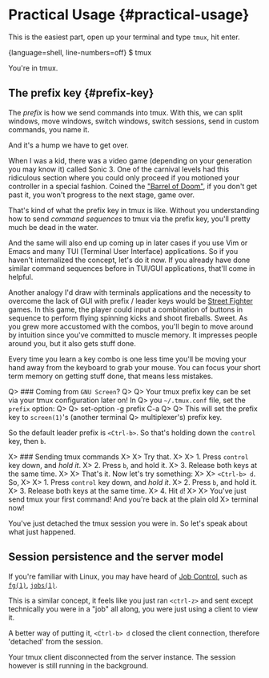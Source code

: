 # Practical Usage {#practical-usage}

This is the easiest part, open up your terminal and type `tmux`, hit enter.

{language=shell, line-numbers=off}
    $ tmux

You're in tmux.

## The prefix key {#prefix-key}

The *prefix* is how we send commands into tmux. With this, we can split windows,
move windows, switch windows, switch sessions, send in custom commands, you name
it.

And it's a hump we have to get over.

When I was a kid, there was a video game (depending on your generation you may
know it) called Sonic 3. One of the carnival levels had this ridiculous section
where you could only proceed if you motioned your controller in a special
fashion. Coined the ["Barrel of Doom"](https://gaming.stackexchange.com/questions/10361/i-never-made-it-past-carnival-night-zone),
if you don't get past it, you won't progress to the next stage, game over.

That's kind of what the prefix key in tmux is like. Without you understanding
how to send *command sequences* to tmux via the prefix key, you'll pretty much
be dead in the water.

And the same will also end up coming up in later cases if you use Vim or Emacs
and many TUI (Terminal User Interface) applications. So if you haven't
internalized the concept, let's do it now. If you already have done similar
command sequences before in TUI/GUI applications, that'll come in helpful.

Another analogy I'd draw with terminals applications and the necessity to
overcome the lack of GUI with prefix / leader keys would be [Street Fighter](https://en.wikipedia.org/wiki/Street_Fighter)
games. In this game, the player could input a combination of buttons in
sequence to perform flying spinning kicks and shoot fireballs. Sweet. As you
grew more accustomed with the combos, you'll begin to move around by intuition
since you've committed to muscle memory. It impresses people around you, but it
also gets stuff done.

Every time you learn a key combo is one less time you'll be moving your hand
away from the keyboard to grab your mouse. You can focus your short term memory
on getting stuff done, that means less mistakes.

Q> ### Coming from ``GNU Screen``?
Q>
Q> Your tmux prefix key can be set via your tmux configuration later on!  In
Q> you `~/.tmux.conf` file, set the `prefix` option:
Q>
Q>      set-option -g prefix C-a
Q>
Q> This will set the prefix key to `screen(1)`'s (another terminal
Q> multiplexer's) prefix key.

So the default leader prefix is `<Ctrl-b>`. So that's holding down the
`control` key, then `b`.

X> ### Sending tmux commands
X>
X> Try that.
X>
X> 1. Press `control` key down, and *hold it*.
X> 2. Press `b`, and hold it.
X> 3. Release both keys at the same time.
X>
X> That's it. Now let's try something:
X>
X> `<Ctrl-b> d`. So,
X>
X> 1. Press `control` key down, and *hold it*.
X> 2. Press `b`, and hold it.
X> 3. Release both keys at the same time.
X> 4. Hit `d`!
X>
X> You've just send tmux your first command! And you're back at the plain old
X> terminal now!

You've just detached the tmux session you were in. So let's speak about what
just happened.

## Session persistence and the server model

If you're familiar with Linux, you may have heard of [Job Control](https://en.wikipedia.org/wiki/Job_control_(Unix)),
such as [`fg(1)`](http://pubs.opengroup.org/onlinepubs/9699919799/utilities/fg.html), [`jobs(1)`](http://pubs.opengroup.org/onlinepubs/9699919799/utilities/jobs.html).

This is a similar concept, it feels like you just ran `<ctrl-z>` and sent
except technically you were in a "job" all along, you were just using a client
to view it.

A better way of putting it, `<Ctrl-b> d` closed the client connection, therefore
'detached' from the session.

Your tmux client disconnected from the server instance. The session however is
still running in the background.
